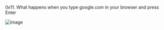 0x11. What happens when you type google.com in your browser and press Enter


![image](https://github.com/Fortune-0/alx-system_engineering-devops/assets/114025902/3badbb58-08fc-421c-9d75-d6151f410449)

